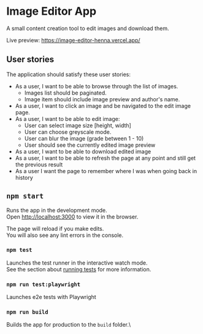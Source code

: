 # Image Editor App
A small content creation tool to edit images and download them.

Live preview: https://image-editor-henna.vercel.app/

## User stories
The application should satisfy these user stories:

- As a user, I want to be able to browse through the list of images.
    - Images list should be paginated.
    - Image item should include image preview and author's name.
- As a user, I want to click an image and be navigated to the edit image page.
- As a user, I want to be able to edit image:
    - User can select image size [height, width]
    - User can choose greyscale mode.
    - User can blur the image (grade between 1 - 10)
    - User should see the currently edited image preview
- As a user, I want to be able to download edited image
- As a user, I want to be able to refresh the page at any point and still get the previous result
- As a user I want the page to remember where I was when going back in history


## `npm start`

Runs the app in the development mode.\
Open [http://localhost:3000](http://localhost:3000) to view it in the browser.

The page will reload if you make edits.\
You will also see any lint errors in the console.

### `npm test`

Launches the test runner in the interactive watch mode.\
See the section about [running tests](https://facebook.github.io/create-react-app/docs/running-tests) for more information.

### `npm run test:playwright`

Launches e2e tests with Playwright

### `npm run build`

Builds the app for production to the `build` folder.\

